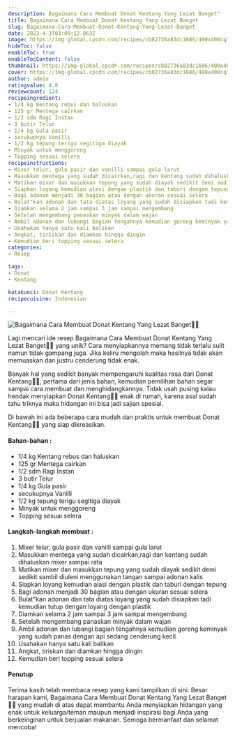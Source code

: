 ```yaml
---
description: Bagaimana Cara Membuat Donat Kentang Yang Lezat Banget"
title: Bagaimana Cara Membuat Donat Kentang Yang Lezat Banget
slug: Bagaimana-Cara-Membuat-Donat-Kentang-Yang-Lezat-Banget
date: 2022-4-3T03:09:12.063Z
image: https://img-global.cpcdn.com/recipes/cb82736a83dc1686/400x400cq70/photo.jpg
hideToc: false
enableToc: true
enableTocContent: false
thumbnail: https://img-global.cpcdn.com/recipes/cb82736a83dc1686/400x400cq70/photo.jpg
cover: https://img-global.cpcdn.com/recipes/cb82736a83dc1686/400x400cq70/photo.jpg
author: admin
ratingvalue: 4.8
reviewcount: 124
recipeingredient:
- 1/4 kg Kentang rebus dan haluskan
- 125 gr Mentega cairkan
- 1/2 sdm Ragi Instan
- 3 butir Telur
- 1/4 kg Gula pasir
- secukupnya Vanilli
- 1/2 kg tepung terigu segitiga diayak
- Minyak untuk menggoreng
- Topping sesuai selera
recipeinstructions:
- Mixer telur, gula pasir dan vanilli sampai gula larut
- Masukkan mentega yang sudah dicairkan,ragi dan kentang sudah dihaluskan mixer sampai rata
- Matikan mixer dan masukkan tepung yang sudah diayak sedikit demi sedikit sambil diuleni menggunakan tangan sampai adonan kalis
- Siapkan loyang kemudian alasi dengan plastik dan taburi dengan tepung
- Bagi adonan menjadi 30 bagian atau dengan ukuran sesuai selera
- Bulat"kan adonan dan tata diatas loyang yang sudah disiapkan tadi kemudian tutup dengan loyang dengan plastik
- Diamkan selama 2 jam sampai 3 jam sampai mengembang
- Setelah mengembang panaskan minyak dalam wajan
- Ambil adonan dan lubangi bagian tengahnya kemudian goreng keminyak yang sudah panas dengan api sedang cenderung kecil
- Usahakan hanya satu kali balikan
- Angkat, tiriskan dan diamkan hingga dingin
- Kemudian beri topping sesuai selera
categories:
- Resep

tags:
- Donat
- Kentang

katakunci: Donat Kentang
recipecuisine: Indonesian

---
```


![Bagaimana Cara Membuat Donat Kentang Yang Lezat Banget👩‍🍳](https://img-global.cpcdn.com/recipes/cb82736a83dc1686/400x400cq70/photo.jpg)

Lagi mencari ide resep Bagaimana Cara Membuat Donat Kentang Yang Lezat Banget👩‍🍳 yang unik? Cara menyiapkannya memang tidak terlalu sulit namun tidak gampang juga. Jika keliru mengolah maka hasilnya tidak akan memuaskan dan justru cenderung tidak enak.

Banyak hal yang sedikit banyak mempengaruhi kualitas rasa dari Donat Kentang👩‍🍳, pertama dari jenis bahan, kemudian pemilihan bahan segar sampai cara membuat dan menghidangkannya. Tidak usah pusing kalau hendak menyiapkan Donat Kentang👩‍🍳 enak di rumah, karena asal sudah tahu triknya maka hidangan ini bisa jadi sajian spesial.

Di bawah ini ada beberapa cara mudah dan praktis untuk membuat Donat Kentang👩‍🍳 yang siap dikreasikan.

<!--inarticleads1-->

#### Bahan-bahan :

- 1/4 kg Kentang rebus dan haluskan
- 125 gr Mentega cairkan
- 1/2 sdm Ragi Instan
- 3 butir Telur
- 1/4 kg Gula pasir
- secukupnya Vanilli
- 1/2 kg tepung terigu segitiga diayak
- Minyak untuk menggoreng
- Topping sesuai selera

<!--inarticleads2-->

#### Langkah-langkah membuat :

1. Mixer telur, gula pasir dan vanilli sampai gula larut
1. Masukkan mentega yang sudah dicairkan,ragi dan kentang sudah dihaluskan mixer sampai rata
1. Matikan mixer dan masukkan tepung yang sudah diayak sedikit demi sedikit sambil diuleni menggunakan tangan sampai adonan kalis
1. Siapkan loyang kemudian alasi dengan plastik dan taburi dengan tepung
1. Bagi adonan menjadi 30 bagian atau dengan ukuran sesuai selera
1. Bulat"kan adonan dan tata diatas loyang yang sudah disiapkan tadi kemudian tutup dengan loyang dengan plastik
1. Diamkan selama 2 jam sampai 3 jam sampai mengembang
1. Setelah mengembang panaskan minyak dalam wajan
1. Ambil adonan dan lubangi bagian tengahnya kemudian goreng keminyak yang sudah panas dengan api sedang cenderung kecil
1. Usahakan hanya satu kali balikan
1. Angkat, tiriskan dan diamkan hingga dingin
1. Kemudian beri topping sesuai selera

#### Penutup

Terima kasih telah membaca resep yang kami tampilkan di sini. Besar harapan kami, Bagaimana Cara Membuat Donat Kentang Yang Lezat Banget👩‍🍳 yang mudah di atas dapat membantu Anda menyiapkan hidangan yang enak untuk keluarga/teman maupun menjadi inspirasi bagi Anda yang berkeinginan untuk berjualan makanan. Semoga bermanfaat dan selamat mencoba!